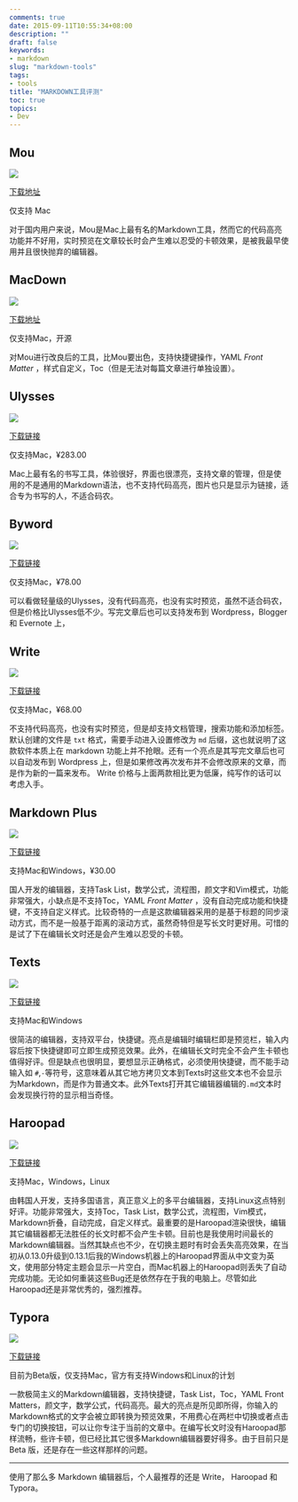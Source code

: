 ```yaml
---
comments: true
date: 2015-09-11T10:55:34+08:00
description: ""
draft: false
keywords:
- markdown
slug: "markdown-tools"
tags:
- tools
title: "MARKDOWN工具评测"
toc: true
topics:
- Dev
---
```



## Mou

![](http://25.io/mou/img/1@2x.png)

[下载地址](http://25.io/mou/)

仅支持 Mac

对于国内用户来说，Mou是Mac上最有名的Markdown工具，然而它的代码高亮功能并不好用，实时预览在文章较长时会产生难以忍受的卡顿效果，是被我最早使用并且很快抛弃的编辑器。

<!--more-->

## MacDown

![](http://d.pr/i/PTTC+)

[下载地址](http://macdown.uranusjr.com/)

仅支持Mac，开源

对Mou进行改良后的工具，比Mou要出色，支持快捷键操作，YAML *Front Matter* ，样式自定义，Toc（但是无法对每篇文章进行单独设置）。

## Ulysses

![](http://7xlqqp.com1.z0.glb.clouddn.com/write.png)

[下载链接](https://itunes.apple.com/cn/app/ulysses/id623795237?mt=12&ign-mpt=uo%3D4)

仅支持Mac，¥283.00

Mac上最有名的书写工具，体验很好，界面也很漂亮，支持文章的管理，但是使用的不是通用的Markdown语法，也不支持代码高亮，图片也只是显示为链接，适合专为书写的人，不适合码农。

## Byword

![](http://7xlqqp.com1.z0.glb.clouddn.com/byword.png)

[下载链接](https://itunes.apple.com/app/byword/id420212497?mt=12)

仅支持Mac，¥78.00

可以看做轻量级的Ulysses，没有代码高亮，也没有实时预览，虽然不适合码农，但是价格比Ulysses低不少。写完文章后也可以支持发布到 Wordpress，Blogger 和 Evernote 上，

## Write

![](http://7xlqqp.com1.z0.glb.clouddn.com/write.png)

[下载链接](http://writeapp.net/mac/download/)

仅支持Mac，¥68.00

不支持代码高亮，也没有实时预览，但是却支持文档管理，搜索功能和添加标签。默认创建的文件是 `txt` 格式，需要手动进入设置修改为 `md` 后缀，这也就说明了这款软件本质上在 markdown 功能上并不抢眼。还有一个亮点是其写完文章后也可以自动发布到 Wordpress 上，但是如果修改再次发布并不会修改原来的文章，而是作为新的一篇来发布。 Write 价格与上面两款相比更为低廉，纯写作的话可以考虑入手。

## Markdown Plus

![](http://7xlqqp.com1.z0.glb.clouddn.com/markdownplus.png)

[下载链接](https://tylingsoft.com/mdp)

支持Mac和Windows，¥30.00

国人开发的编辑器，支持Task List，数学公式，流程图，颜文字和Vim模式，功能非常强大，小缺点是不支持Toc，YAML *Front Matter* ，没有自动完成功能和快捷键，不支持自定义样式。比较奇特的一点是这款编辑器采用的是基于标题的同步滚动方式，而不是一般基于距离的滚动方式，虽然奇特但是写长文时更好用。可惜的是试了下在编辑长文时还是会产生难以忍受的卡顿。

## Texts

![](http://7xlqqp.com1.z0.glb.clouddn.com/texts.png)

[下载链接](http://www.texts.io/)

支持Mac和Windows

很简洁的编辑器，支持双平台，快捷键。亮点是编辑时编辑栏即是预览栏，输入内容后按下快捷键即可立即生成预览效果。此外，在编辑长文时完全不会产生卡顿也值得好评。但是缺点也很明显，要想显示正确格式，必须使用快捷键，而不能手动输入如 `#`,`-`等符号，这意味着从其它地方拷贝文本到Texts时这些文本也不会显示为Markdown，而是作为普通文本。此外Texts打开其它编辑器编辑的`.md`文本时会发现换行符的显示相当奇怪。

## Haroopad

![](http://7xlqqp.com1.z0.glb.clouddn.com/haroopad.png)

[下载链接](http://pad.haroopress.com/user.html)

支持Mac，Windows，Linux

由韩国人开发，支持多国语言，真正意义上的多平台编辑器，支持Linux这点特别好评。功能非常强大，支持Toc，Task List，数学公式，流程图，Vim模式，Markdown折叠，自动完成，自定义样式。最重要的是Haroopad渲染很快，编辑其它编辑器都无法胜任的长文时都不会产生卡顿。目前也是我使用时间最长的Markdown编辑器。当然其缺点也不少，在切换主题时有时会丢失高亮效果，在当初从0.13.0升级到0.13.1后我的Windows机器上的Haroopad界面从中文变为英文，使用部分特定主题会显示一片空白，而Mac机器上的Haroopad则丢失了自动完成功能。无论如何重装这些Bug还是依然存在于我的电脑上。尽管如此Haroopad还是非常优秀的，强烈推荐。

## Typora

![](http://7xlqqp.com1.z0.glb.clouddn.com/typora.png)

[下载链接](http://typora.io/)

目前为Beta版，仅支持Mac，官方有支持Windows和Linux的计划

一款极简主义的Markdown编辑器，支持快捷键，Task List，Toc，YAML Front Matters，颜文字，数学公式，代码高亮。最大的亮点是所见即所得，你输入的Markdown格式的文字会被立即转换为预览效果，不用费心在两栏中切换或者点击专门的切换按钮，可以让你专注于当前的文章中。在编写长文时没有Haroopad那样流畅，些许卡顿，但已经比其它很多Markdown编辑器要好得多。由于目前只是 Beta 版，还是存在一些这样那样的问题。

---

使用了那么多 Markdown 编辑器后，个人最推荐的还是 Write， Haroopad 和 Typora。

